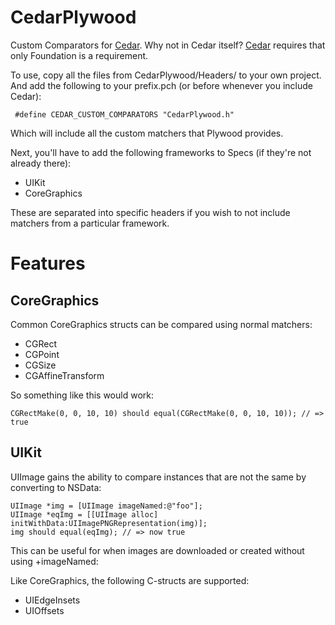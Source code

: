 CedarPlywood
=============

Custom Comparators for [Cedar][]. Why not in Cedar itself? [Cedar][] requires that only Foundation is a requirement.

To use, copy all the files from CedarPlywood/Headers/ to your own project. And add the following to your prefix.pch (or before whenever you include Cedar):

     #define CEDAR_CUSTOM_COMPARATORS "CedarPlywood.h"

Which will include all the custom matchers that Plywood provides.

Next, you'll have to add the following frameworks to Specs (if they're not already there):

* UIKit
* CoreGraphics

These are separated into specific headers if you wish to not include matchers from a particular framework.

[Cedar]: https://github.com/pivotal/cedar

Features
=========

CoreGraphics
------------

Common CoreGraphics structs can be compared using normal matchers:

* CGRect
* CGPoint
* CGSize
* CGAffineTransform

So something like this would work:

    CGRectMake(0, 0, 10, 10) should equal(CGRectMake(0, 0, 10, 10)); // => true

UIKit
-----

UIImage gains the ability to compare instances that are not the same by converting to NSData:

    UIImage *img = [UIImage imageNamed:@"foo"];
    UIImage *eqImg = [[UIImage alloc] initWithData:UIImagePNGRepresentation(img)];
    img should equal(eqImg); // => now true

This can be useful for when images are downloaded or created without using +imageNamed:

Like CoreGraphics, the following C-structs are supported:

* UIEdgeInsets
* UIOffsets
